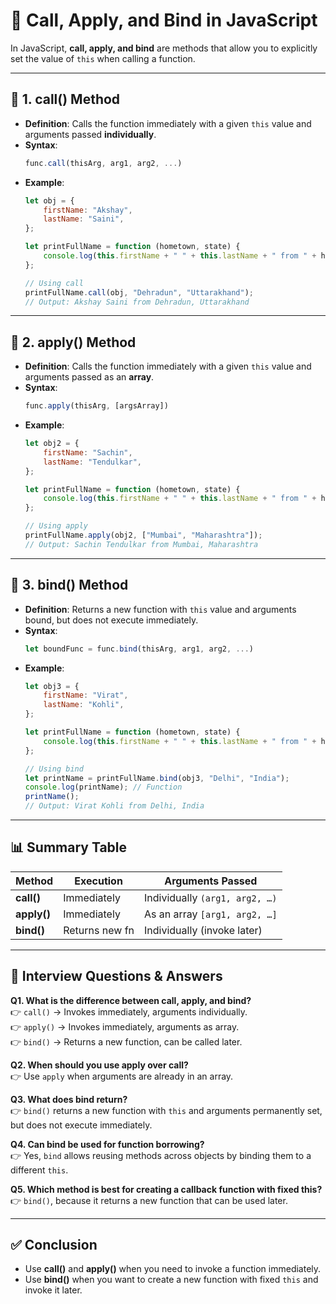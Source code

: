 # 📘 Call, Apply, and Bind in JavaScript

In JavaScript, **call, apply, and bind** are methods that allow you to explicitly set the value of `this` when calling a function.

---

## 🔹 1. call() Method
- **Definition**: Calls the function immediately with a given `this` value and arguments passed **individually**.
- **Syntax**:  
  ```js
  func.call(thisArg, arg1, arg2, ...)
  ```
- **Example**:
  ```js
  let obj = {
      firstName: "Akshay",
      lastName: "Saini",
  };

  let printFullName = function (hometown, state) {
      console.log(this.firstName + " " + this.lastName + " from " + hometown + ", " + state);
  };

  // Using call
  printFullName.call(obj, "Dehradun", "Uttarakhand");
  // Output: Akshay Saini from Dehradun, Uttarakhand
  ```

---

## 🔹 2. apply() Method
- **Definition**: Calls the function immediately with a given `this` value and arguments passed as an **array**.
- **Syntax**:
  ```js
  func.apply(thisArg, [argsArray])
  ```
- **Example**:
  ```js
  let obj2 = {
      firstName: "Sachin",
      lastName: "Tendulkar",
  };

  let printFullName = function (hometown, state) {
      console.log(this.firstName + " " + this.lastName + " from " + hometown + ", " + state);
  };

  // Using apply
  printFullName.apply(obj2, ["Mumbai", "Maharashtra"]);
  // Output: Sachin Tendulkar from Mumbai, Maharashtra
  ```

---

## 🔹 3. bind() Method
- **Definition**: Returns a new function with `this` value and arguments bound, but does not execute immediately.
- **Syntax**:
  ```js
  let boundFunc = func.bind(thisArg, arg1, arg2, ...)
  ```
- **Example**:
  ```js
  let obj3 = {
      firstName: "Virat",
      lastName: "Kohli",
  };

  let printFullName = function (hometown, state) {
      console.log(this.firstName + " " + this.lastName + " from " + hometown + ", " + state);
  };

  // Using bind
  let printName = printFullName.bind(obj3, "Delhi", "India");
  console.log(printName); // Function
  printName();
  // Output: Virat Kohli from Delhi, India
  ```

---

## 📊 Summary Table

| Method  | Execution       | Arguments Passed             |
|---------|----------------|-----------------------------|
| **call()** | Immediately    | Individually `(arg1, arg2, …)` |
| **apply()** | Immediately    | As an array `[arg1, arg2, …]` |
| **bind()**  | Returns new fn | Individually (invoke later)   |

---

## 🎯 Interview Questions & Answers

**Q1. What is the difference between call, apply, and bind?**  
👉 `call()` → Invokes immediately, arguments individually.  
👉 `apply()` → Invokes immediately, arguments as array.  
👉 `bind()` → Returns a new function, can be called later.

**Q2. When should you use apply over call?**  
👉 Use `apply` when arguments are already in an array.

**Q3. What does bind return?**  
👉 `bind()` returns a new function with `this` and arguments permanently set, but does not execute immediately.

**Q4. Can bind be used for function borrowing?**  
👉 Yes, `bind` allows reusing methods across objects by binding them to a different `this`.

**Q5. Which method is best for creating a callback function with fixed this?**  
👉 `bind()`, because it returns a new function that can be used later.

---

## ✅ Conclusion

- Use **call()** and **apply()** when you need to invoke a function immediately.  
- Use **bind()** when you want to create a new function with fixed `this` and invoke it later.
